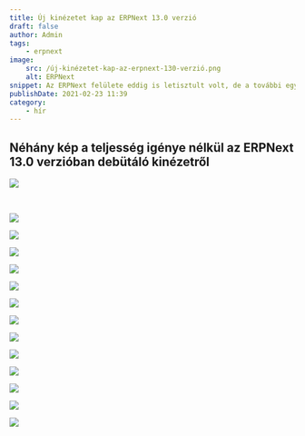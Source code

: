 ```yaml
---
title: Új kinézetet kap az ERPNext 13.0 verzió
draft: false
author: Admin
tags:
    - erpnext
image:
    src: /új-kinézetet-kap-az-erpnext-130-verzió.png
    alt: ERPNext
snippet: Az ERPNext felülete eddig is letisztult volt, de a további egyszerűsítés mellett most már talán szépnek is mondható. Persze ez ízlés kérdése, de a képek alapján mindenki döntse el magának.
publishDate: 2021-02-23 11:39
category:
    - hír
---
```


<div class="ql-editor read-mode"><h2>Néhány kép a teljesség igénye nélkül az ERPNext 13.0 verzióban debütáló kinézetről</h2><p><img src="/images/új-kinézetet-kap-az-erpnext-130-verzió.png"></p><p><br></p><p><img src="/images/n8poozx.jpe"></p><p><img src="/images/rQEumsm.png"></p><p><img src="/images/Nkig4kq.png"></p><p><img src="/images/9zMH400.png"></p><p><img src="/images/FP2Awuh.png"></p><p><img src="/images/8UaySeQ.png"></p><p><img src="/images/6DHDi62.png"></p><p><img src="/images/Bh9PiHf.png"></p><p><img src="/images/TAabxTX.png"></p><p><img src="/images/akFwxF8.png"></p><p><img src="/images/UP26jaZ.png"></p><p><img src="/images/jtZR6dX.png"></p><p><img src="/images/h0gJyi2.png"></p></div>
